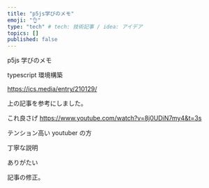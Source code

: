 ```yaml
---
title: "p5js学びのメモ"
emoji: "👌"
type: "tech" # tech: 技術記事 / idea: アイデア
topics: []
published: false
---
```


p5js 学びのメモ

typescript 環境構築

https://ics.media/entry/210129/

上の記事を参考にしました。

これ良さげ
https://www.youtube.com/watch?v=8j0UDiN7my4&t=3s

テンション高い youtuber の方

丁寧な説明

ありがたい

記事の修正。
